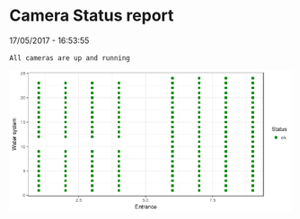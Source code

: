 Camera Status report
================
17/05/2017 - 16:53:55

    All cameras are up and running

![](camreport_files/figure-markdown_github/unnamed-chunk-2-1.png)
